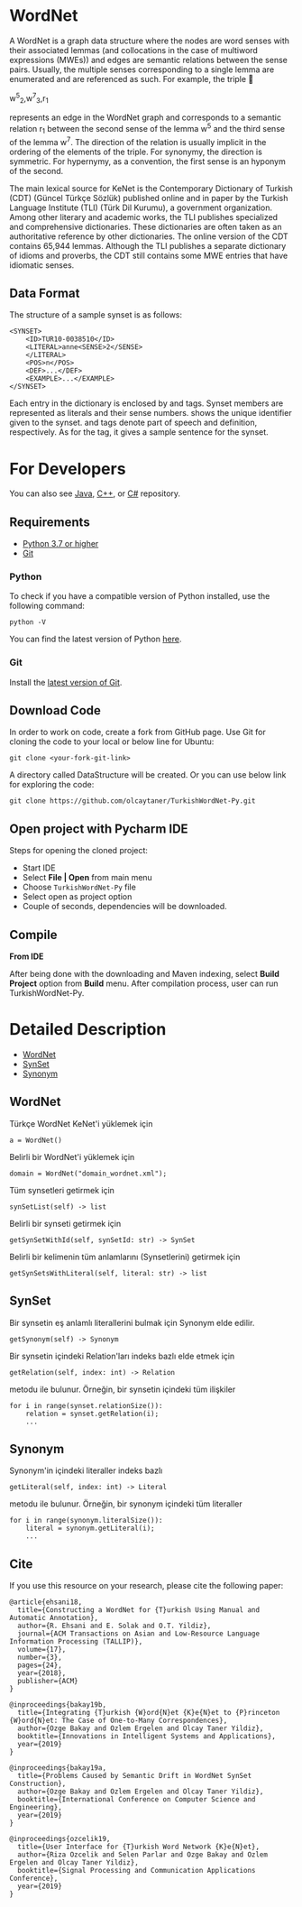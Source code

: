 # WordNet

A WordNet is a graph data structure where the nodes are word senses with their associated lemmas (and collocations in the case of multiword expressions (MWEs)) and edges are semantic relations between the sense pairs. Usually, the multiple senses corresponding to a single lemma are enumerated and are referenced as such. For example, the triple
􏰀

w<sup>5</sup><sub>2</sub>,w<sup>7</sup><sub>3</sub>,r<sub>1</sub>

represents an edge in the WordNet graph and corresponds to a semantic relation r<sub>1</sub> between the second sense of the lemma w<sup>5</sup> and the third sense of the lemma w<sup>7</sup>. The direction of the relation is usually implicit in the ordering of the elements of the triple. For synonymy, the direction is symmetric. For hypernymy, as a convention, the first sense is an hyponym of the second.

The main lexical source for KeNet is the Contemporary Dictionary of Turkish (CDT) (Güncel Türkçe Sözlük) published online and in paper by the Turkish Language Institute (TLI) (Türk Dil Kurumu), a government organization. Among other literary and academic works, the TLI publishes specialized and comprehensive dictionaries. These dictionaries are often taken as an authoritative reference by other dictionaries. The online version of the CDT contains 65,944 lemmas. Although the TLI publishes a separate dictionary of idioms and proverbs, the CDT still contains some MWE entries that have idiomatic senses.

## Data Format

The structure of a sample synset is as follows:

	<SYNSET>
		<ID>TUR10-0038510</ID>
		<LITERAL>anne<SENSE>2</SENSE>
		</LITERAL>
		<POS>n</POS>
		<DEF>...</DEF>
		<EXAMPLE>...</EXAMPLE>
	</SYNSET>

Each entry in the dictionary is enclosed by <SYNSET> and </SYNSET> tags. Synset members are represented as literals and their sense numbers. <ID> shows the unique identifier given to the synset. <POS> and <DEF> tags denote part of speech and definition, respectively. As for the <EXAMPLE> tag, it gives a sample sentence for the synset.


For Developers
============

You can also see [Java](https://github.com/starlangsoftware/TurkishWordNet), [C++](https://github.com/starlangsoftware/TurkishWordNet-CPP), or [C#](https://github.com/starlangsoftware/TurkishWordNet-CS) repository.

## Requirements

* [Python 3.7 or higher](#python)
* [Git](#git)

### Python 

To check if you have a compatible version of Python installed, use the following command:

    python -V
    
You can find the latest version of Python [here](https://www.python.org/downloads/).

### Git

Install the [latest version of Git](https://git-scm.com/book/en/v2/Getting-Started-Installing-Git).

## Download Code

In order to work on code, create a fork from GitHub page. 
Use Git for cloning the code to your local or below line for Ubuntu:

	git clone <your-fork-git-link>

A directory called DataStructure will be created. Or you can use below link for exploring the code:

	git clone https://github.com/olcaytaner/TurkishWordNet-Py.git

## Open project with Pycharm IDE

Steps for opening the cloned project:

* Start IDE
* Select **File | Open** from main menu
* Choose `TurkishWordNet-Py` file
* Select open as project option
* Couple of seconds, dependencies will be downloaded. 


## Compile

**From IDE**

After being done with the downloading and Maven indexing, select **Build Project** option from **Build** menu. After compilation process, user can run TurkishWordNet-Py.

Detailed Description
============
+ [WordNet](#wordnet)
+ [SynSet](#synset)
+ [Synonym](#synonym)

## WordNet

Türkçe WordNet KeNet'i yüklemek için

	a = WordNet()

Belirli bir WordNet'i yüklemek için

	domain = WordNet("domain_wordnet.xml");

Tüm synsetleri getirmek için

	synSetList(self) -> list

Belirli bir synseti getirmek için

	getSynSetWithId(self, synSetId: str) -> SynSet

Belirli bir kelimenin tüm anlamlarını (Synsetlerini) getirmek için

	getSynSetsWithLiteral(self, literal: str) -> list

## SynSet

Bir synsetin eş anlamlı literallerini bulmak için Synonym elde edilir.

	getSynonym(self) -> Synonym
	
Bir synsetin içindeki Relation'ları indeks bazlı elde etmek için

	getRelation(self, index: int) -> Relation

metodu ile bulunur. Örneğin, bir synsetin içindeki tüm ilişkiler

	for i in range(synset.relationSize()):
		relation = synset.getRelation(i);
		...

## Synonym

Synonym'in içindeki literaller indeks bazlı

	getLiteral(self, index: int) -> Literal

metodu ile bulunur. Örneğin, bir synonym içindeki tüm literaller

	for i in range(synonym.literalSize()):
		literal = synonym.getLiteral(i);
		...

## Cite
If you use this resource on your research, please cite the following paper: 

```
@article{ehsani18,
  title={Constructing a WordNet for {T}urkish Using Manual and Automatic Annotation},
  author={R. Ehsani and E. Solak and O.T. Yildiz},
  journal={ACM Transactions on Asian and Low-Resource Language Information Processing (TALLIP)},
  volume={17},
  number={3},
  pages={24},
  year={2018},
  publisher={ACM}
}

@inproceedings{bakay19b,
  title={Integrating {T}urkish {W}ord{N}et {K}e{N}et to {P}rinceton {W}ord{N}et: The Case of One-to-Many Correspondences},
  author={Ozge Bakay and Ozlem Ergelen and Olcay Taner Yildiz},
  booktitle={Innovations in Intelligent Systems and Applications},
  year={2019}
}

@inproceedings{bakay19a,
  title={Problems Caused by Semantic Drift in WordNet SynSet Construction},
  author={Ozge Bakay and Ozlem Ergelen and Olcay Taner Yildiz},
  booktitle={International Conference on Computer Science and Engineering},
  year={2019}
}

@inproceedings{ozcelik19,
  title={User Interface for {T}urkish Word Network {K}e{N}et},
  author={Riza Ozcelik and Selen Parlar and Ozge Bakay and Ozlem Ergelen and Olcay Taner Yildiz},
  booktitle={Signal Processing and Communication Applications Conference},
  year={2019}
}
